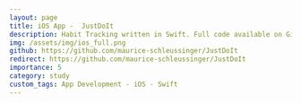 ```yaml
---
layout: page
title: iOS App -  JustDoIt
description: Habit Tracking written in Swift. Full code available on Github.
img: /assets/img/ios_full.png
github: https://github.com/maurice-schleussinger/JustDoIt
redirect: https://github.com/maurice-schleussinger/JustDoIt
importance: 5
category: study
custom_tags: App Development - iOS - Swift
---
```

